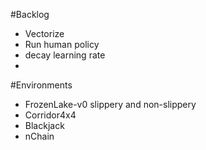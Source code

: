 #Backlog
 - Vectorize
 - Run human policy
 - decay learning rate 
 - 

#Environments
 - FrozenLake-v0 slippery and non-slippery
 - Corridor4x4
 - Blackjack
 - nChain
